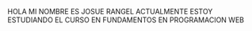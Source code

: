 HOLA MI NOMBRE ES JOSUE RANGEL 
ACTUALMENTE ESTOY ESTUDIANDO EL CURSO EN FUNDAMENTOS EN PROGRAMACION WEB 
<!--VIVO EN EL ESTADO DE QUERETARO
**JOSUEFF1788/JOSUEFF1788** is a ✨ _special_ ✨ repository because its `README.md` (this file) appears on your GitHub profile.

Here are some ideas to get you started:

- 🔭 I’m currently working on ...
- 🌱 I’m currently learning ...
- 👯 I’m looking to collaborate on ...
- 🤔 I’m looking for help with ...
- 💬 Ask me about ...
- 📫 How to reach me: ...
- 😄 Pronouns: ...
- ⚡ Fun fact: ...
-->
